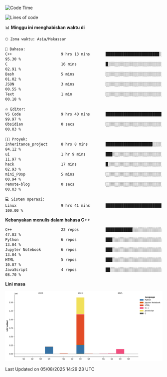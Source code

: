 <!--START_SECTION:waka-->
![Code Time](http://img.shields.io/badge/Code%20Time-397%20hrs%206%20mins-blue)

![Lines of code](https://img.shields.io/badge/Sejak%20Hello%20World%20aku%20telah%20menulis-2.0%20million%20baris%20kode-blue)

📊 **Minggu ini menghabiskan waktu di** 

```text
🕑︎ Zona waktu: Asia/Makassar

💬 Bahasa: 
C++                      9 hrs 13 mins       ████████████████████████░   95.30 % 
C                        16 mins             █░░░░░░░░░░░░░░░░░░░░░░░░   02.91 % 
Bash                     5 mins              ░░░░░░░░░░░░░░░░░░░░░░░░░   01.02 % 
JSON                     3 mins              ░░░░░░░░░░░░░░░░░░░░░░░░░   00.55 % 
Text                     1 min               ░░░░░░░░░░░░░░░░░░░░░░░░░   00.18 % 

🔥 Editor: 
VS Code                  9 hrs 40 mins       █████████████████████████   99.97 % 
Obsidian                 0 secs              ░░░░░░░░░░░░░░░░░░░░░░░░░   00.03 % 

🐱‍💻 Proyek: 
inheritance_project      8 hrs 8 mins        █████████████████████░░░░   84.12 % 
ui                       1 hr 9 mins         ███░░░░░░░░░░░░░░░░░░░░░░   11.97 % 
hack                     17 mins             █░░░░░░░░░░░░░░░░░░░░░░░░   02.93 % 
mini_POop                5 mins              ░░░░░░░░░░░░░░░░░░░░░░░░░   00.94 % 
remote-blog              0 secs              ░░░░░░░░░░░░░░░░░░░░░░░░░   00.03 % 

💻 Sistem Operasi: 
Linux                    9 hrs 41 mins       █████████████████████████   100.00 % 
```

**Kebanyakan menulis dalam bahasa C++** 

```text
C++                      22 repos            ████████████░░░░░░░░░░░░░   47.83 % 
Python                   6 repos             ███░░░░░░░░░░░░░░░░░░░░░░   13.04 % 
Jupyter Notebook         6 repos             ███░░░░░░░░░░░░░░░░░░░░░░   13.04 % 
HTML                     5 repos             ███░░░░░░░░░░░░░░░░░░░░░░   10.87 % 
JavaScript               4 repos             ██░░░░░░░░░░░░░░░░░░░░░░░   08.70 % 
```



**Lini masa**

![Lines of Code chart](https://raw.githubusercontent.com/yusuf601/yusuf601/main/assets/bar_graph.png)


 Last Updated on 05/08/2025 14:29:23 UTC
<!--END_SECTION:waka-->

